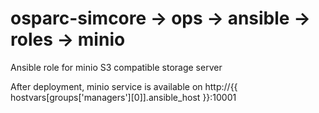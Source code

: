 # osparc-simcore -> ops -> ansible -> roles -> minio

Ansible role for minio S3 compatible storage server

After deployment, minio service is available on http://{{ hostvars[groups['managers'][0]].ansible_host }}:10001
